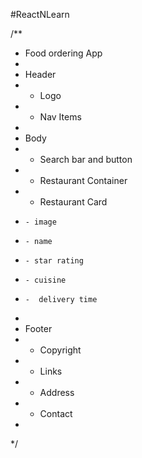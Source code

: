 #ReactNLearn

/**
 * Food ordering App
 * 
 * Header
 * - Logo
 * - Nav Items
 * 
 * Body
 * - Search bar and button
 * - Restaurant Container
 *   - Restaurant Card
 *     - image
 *     - name
 *     - star rating
 *     - cuisine
 *     -  delivery time
 * 
 * Footer
 * - Copyright
 * - Links
 * - Address
 * - Contact
 * 
 */